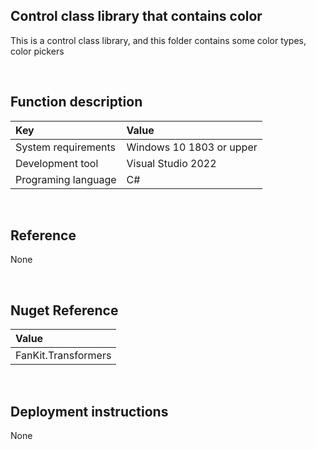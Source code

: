 ﻿## Control class library that contains color
 
This is a control class library, and this folder contains some color types, color pickers


<br/>

## Function description

|Key|Value|
|:-|:-|
|System requirements| Windows 10 1803 or upper|
|Development tool|Visual Studio 2022|
|Programing language|C#|


<br/>

## Reference

None


<br/>

## Nuget Reference

|Value|
|:-|
|FanKit.Transformers|


<br/>

## Deployment instructions

None